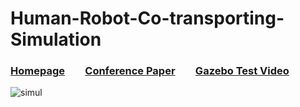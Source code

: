 # Human-Robot-Co-transporting-Simulation
### [Homepage](https://orcid.org/0000-0002-3604-4895) &ensp;&ensp;&ensp; [Conference Paper](https://doi.org/10.1007/978-3-031-13822-5_32) &ensp;&ensp;&ensp; [Gazebo Test Video](https://youtu.be/uHWoCwFvxF8)

![simul](https://user-images.githubusercontent.com/60951105/183253128-64c5506f-b60f-4fcd-ae5c-c6b7798e26d7.png)


